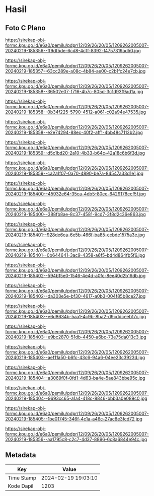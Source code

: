 # Hasil

## Foto C Plano

https://sirekap-obj-formc.kpu.go.id/e6a0/pemilu/pdpr/12/09/26/20/05/1209262005007-20240219-185356--ff9df5de-6cd8-4c1f-8392-f4757319ad50.jpg

https://sirekap-obj-formc.kpu.go.id/e6a0/pemilu/pdpr/12/09/26/20/05/1209262005007-20240219-185357--63cc289e-a08c-4b84-ae00-c2b1fc24e7cb.jpg

https://sirekap-obj-formc.kpu.go.id/e6a0/pemilu/pdpr/12/09/26/20/05/1209262005007-20240219-185358--36502e07-f716-4b7c-805d-3c1d93f9ad1a.jpg

https://sirekap-obj-formc.kpu.go.id/e6a0/pemilu/pdpr/12/09/26/20/05/1209262005007-20240219-185358--0b34f225-5790-4512-a061-c02a94e47535.jpg

https://sirekap-obj-formc.kpu.go.id/e6a0/pemilu/pdpr/12/09/26/20/05/1209262005007-20240219-185358--e2e74294-88ec-40f2-aff1-4bb48c7113b2.jpg

https://sirekap-obj-formc.kpu.go.id/e6a0/pemilu/pdpr/12/09/26/20/05/1209262005007-20240219-185359--d5c1bd20-2a10-4b33-b64c-42a18c6b6f3d.jpg

https://sirekap-obj-formc.kpu.go.id/e6a0/pemilu/pdpr/12/09/26/20/05/1209262005007-20240219-185359--ca2a1f07-0a70-4890-be7a-84547a33d1e1.jpg

https://sirekap-obj-formc.kpu.go.id/e6a0/pemilu/pdpr/12/09/26/20/05/1209262005007-20240219-185400--45932e64-35ca-4db5-80ee-6429178ccf5f.jpg

https://sirekap-obj-formc.kpu.go.id/e6a0/pemilu/pdpr/12/09/26/20/05/1209262005007-20240219-185400--388fb8ae-8c37-4581-9cd7-3f8d2c36e863.jpg

https://sirekap-obj-formc.kpu.go.id/e6a0/pemilu/pdpr/12/09/26/20/05/1209262005007-20240219-185401--928de6ca-6e5b-466f-ba85-ccbde1575a3e.jpg

https://sirekap-obj-formc.kpu.go.id/e6a0/pemilu/pdpr/12/09/26/20/05/1209262005007-20240219-185401--0b644641-3ac9-4358-a6f5-bd4d864fb5f6.jpg

https://sirekap-obj-formc.kpu.go.id/e6a0/pemilu/pdpr/12/09/26/20/05/1209262005007-20240219-185402--594b15e0-1546-4e4d-a0fc-8ee40d2b16db.jpg

https://sirekap-obj-formc.kpu.go.id/e6a0/pemilu/pdpr/12/09/26/20/05/1209262005007-20240219-185402--da303e5e-bf30-4617-a0b3-004f85b8ce27.jpg

https://sirekap-obj-formc.kpu.go.id/e6a0/pemilu/pdpr/12/09/26/20/05/1209262005007-20240219-185403--e6d8634b-5aa1-4c9b-8ba2-d9cddceeb17c.jpg

https://sirekap-obj-formc.kpu.go.id/e6a0/pemilu/pdpr/12/09/26/20/05/1209262005007-20240219-185403--e9bc2870-51db-4450-a6bc-73e75da013c3.jpg

https://sirekap-obj-formc.kpu.go.id/e6a0/pemilu/pdpr/12/09/26/20/05/1209262005007-20240219-185403--aef11a50-b6fc-43c6-94a6-04ee23c3923d.jpg

https://sirekap-obj-formc.kpu.go.id/e6a0/pemilu/pdpr/12/09/26/20/05/1209262005007-20240219-185404--a3069f0f-0fd1-4d63-ba4e-5ae843bbe95c.jpg

https://sirekap-obj-formc.kpu.go.id/e6a0/pemilu/pdpr/12/09/26/20/05/1209262005007-20240219-185404--9693cc65-a1a4-418c-8846-bbb3a0e089c0.jpg

https://sirekap-obj-formc.kpu.go.id/e6a0/pemilu/pdpr/12/09/26/20/05/1209262005007-20240219-185405--1be01745-346f-4c1a-a46c-27ac8e3fcd72.jpg

https://sirekap-obj-formc.kpu.go.id/e6a0/pemilu/pdpr/12/09/26/20/05/1209262005007-20240219-185356--aa1795c8-c2c7-4d37-8896-6c8a6844e94c.jpg


## Metadata

| Key        | Value               |
| ---------- | ------------------- |
| Time Stamp | 2024-02-19 19:03:10 |
| Kode Dapil | 1203                |



